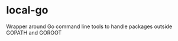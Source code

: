 local-go
========

Wrapper around Go command line tools to handle packages outside GOPATH and GOROOT
